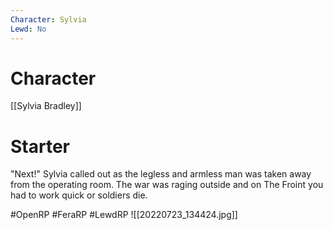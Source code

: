 ```yaml
---
Character: Sylvia
Lewd: No
---
```

# Character
[[Sylvia Bradley]]

# Starter
"Next!" Sylvia called out as the legless and armless man was taken away from the operating room. The war was raging outside and on The Froint you had to work quick or soldiers die.  

#OpenRP #FeraRP #LewdRP 
![[20220723_134424.jpg]]